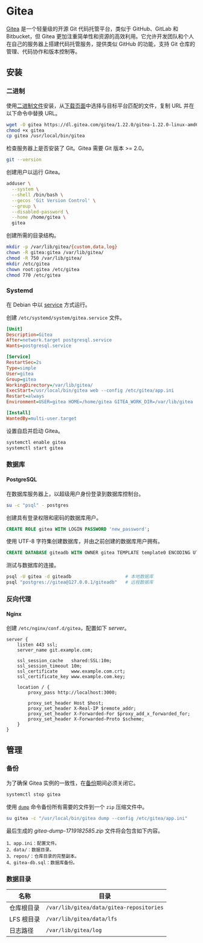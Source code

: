 # Gitea

[Gitea](https://docs.gitea.com/) 是一个轻量级的开源 Git 代码托管平台，类似于 GitHub、GitLab 和 Bitbucket，但 Gitea 更加注重简单性和资源的高效利用。它允许开发团队和个人在自己的服务器上搭建代码托管服务，提供类似 GitHub 的功能，支持 Git 仓库的管理、代码协作和版本控制等。

## 安装

### 二进制

使用[二进制文件](https://docs.gitea.com/zh-cn/installation/install-from-binary)安装，从[下载页面](https://dl.gitea.io/gitea/)中选择与目标平台匹配的文件，复制 URL 并在以下命令中替换 URL。

```sh
wget -O gitea https://dl.gitea.com/gitea/1.22.0/gitea-1.22.0-linux-amd64
chmod +x gitea
cp gitea /usr/local/bin/gitea
```

检查服务器上是否安装了 Git。Gitea 需要 Git 版本 >= 2.0。

```sh
git --version
```

创建用户以运行 Gitea。

```sh
adduser \
  --system \
  --shell /bin/bash \
  --gecos 'Git Version Control' \
  --group \
  --disabled-password \
  --home /home/gitea \
  gitea
```

创建所需的目录结构。

```sh
mkdir -p /var/lib/gitea/{custom,data,log}
chown -R gitea:gitea /var/lib/gitea/
chmod -R 750 /var/lib/gitea/
mkdir /etc/gitea
chown root:gitea /etc/gitea
chmod 770 /etc/gitea
```

### Systemd

在 Debian 中以 [service](https://docs.gitea.com/zh-cn/installation/linux-service) 方式运行。

创建 `/etc/systemd/system/gitea.service` 文件。

```ini
[Unit]
Description=Gitea
After=network.target postgresql.service
Wants=postgresql.service

[Service]
RestartSec=2s
Type=simple
User=gitea
Group=gitea
WorkingDirectory=/var/lib/gitea/
ExecStart=/usr/local/bin/gitea web --config /etc/gitea/app.ini
Restart=always
Environment=USER=gitea HOME=/home/gitea GITEA_WORK_DIR=/var/lib/gitea

[Install]
WantedBy=multi-user.target
```

设置自启并启动 Gitea。

```sh
systemctl enable gitea
systemctl start gitea
```

### 数据库

#### PostgreSQL

在数据库服务器上，以超级用户身份登录到数据库控制台。

```sh
su -c "psql" - postgres
```

创建具有登录权限和密码的数据库用户。

```sql
CREATE ROLE gitea WITH LOGIN PASSWORD 'new_password';
```

使用 UTF-8 字符集创建数据库，并由之前创建的数据库用户拥有。

```sql
CREATE DATABASE giteadb WITH OWNER gitea TEMPLATE template0 ENCODING UTF8 LC_COLLATE 'en_US.UTF-8' LC_CTYPE 'en_US.UTF-8';
```

测试与数据库的连接。

```sh
psql -U gitea -d giteadb                    # 本地数据库
psql "postgres://gitea@127.0.0.1/giteadb"   # 远程数据库
```

### 反向代理

#### Nginx

创建 `/etc/nginx/conf.d/gitea`，配置如下 *server*。

```nginx
server {
    listen 443 ssl;
    server_name git.example.com;
    
    ssl_session_cache   shared:SSL:10m;
    ssl_session_timeout 10m;
    ssl_certificate     www.example.com.crt;
    ssl_certificate_key www.example.com.key;

    location / {
        proxy_pass http://localhost:3000;
        
        proxy_set_header Host $host;
        proxy_set_header X-Real-IP $remote_addr;
        proxy_set_header X-Forwarded-For $proxy_add_x_forwarded_for;
        proxy_set_header X-Forwarded-Proto $scheme;
    }
}
```

## 管理

### 备份

为了确保 Gitea 实例的一致性，在[备份](https://docs.gitea.com/zh-cn/administration/backup-and-restore)期间必须关闭它。

```sh
systemctl stop gitea
```

使用 [`dump`](https://docs.gitea.com/zh-cn/administration/command-line#dump) 命令备份所有需要的文件到一个 `zip` 压缩文件中。

```sh
su gitea -c "/usr/local/bin/gitea dump --config /etc/gitea/app.ini"
```

最后生成的 *gitea-dump-1719182585.zip* 文件将会包含如下内容。

```
1、app.ini：配置文件。
2、data/：数据目录。
3、repos/：仓库目录的完整副本。
4、gitea-db.sql：数据库备份。
```

### 数据目录

| 名称       | 目录                                     |
| ---------- | ---------------------------------------- |
| 仓库根目录 | `/var/lib/gitea/data/gitea-repositories` |
| LFS 根目录 | `/var/lib/gitea/data/lfs`                |
| 日志路径   | `/var/lib/gitea/log`                     |

